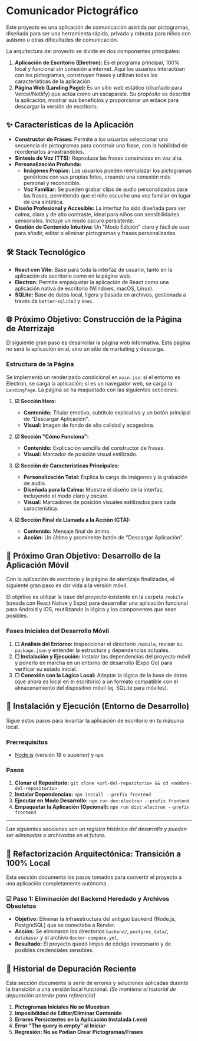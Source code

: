 # Comunicador Pictográfico

Este proyecto es una aplicación de comunicación asistida por pictogramas, diseñada para ser una herramienta rápida, privada y robusta para niños con autismo u otras dificultades de comunicación.

La arquitectura del proyecto se divide en dos componentes principales:

1.  **Aplicación de Escritorio (Electron):** Es el programa principal, 100% local y funcional sin conexión a internet. Aquí los usuarios interactúan con los pictogramas, construyen frases y utilizan todas las características de la aplicación.
2.  **Página Web (Landing Page):** Es un sitio web estático (diseñado para Vercel/Netlify) que actúa como un escaparate. Su propósito es describir la aplicación, mostrar sus beneficios y proporcionar un enlace para descargar la versión de escritorio.

## ✨ Características de la Aplicación

- **Constructor de Frases:** Permite a los usuarios seleccionar una secuencia de pictogramas para construir una frase, con la habilidad de reordenarlos arrastrándolos.
- **Síntesis de Voz (TTS):** Reproduce las frases construidas en voz alta.
- **Personalización Profunda:**
    - **Imágenes Propias:** Los usuarios pueden reemplazar los pictogramas genéricos con sus propias fotos, creando una conexión más personal y reconocible.
    - **Voz Familiar:** Se pueden grabar clips de audio personalizados para las frases, permitiendo que el niño escuche una voz familiar en lugar de una sintética.
- **Diseño Profesional y Accesible:** La interfaz ha sido diseñada para ser calma, clara y de alto contraste, ideal para niños con sensibilidades sensoriales. Incluye un modo oscuro persistente.
- **Gestión de Contenido Intuitiva:** Un "Modo Edición" claro y fácil de usar para añadir, editar o eliminar pictogramas y frases personalizadas.

## 🛠️ Stack Tecnológico

- **React con Vite:** Base para toda la interfaz de usuario, tanto en la aplicación de escritorio como en la página web.
- **Electron:** Permite empaquetar la aplicación de React como una aplicación nativa de escritorio (Windows, macOS, Linux).
- **SQLite:** Base de datos local, ligera y basada en archivos, gestionada a través de `better-sqlite3` y `knex`.

## 🌐 Próximo Objetivo: Construcción de la Página de Aterrizaje

El siguiente gran paso es desarrollar la página web informativa. Esta página no será la aplicación en sí, sino un sitio de marketing y descarga.

### Estructura de la Página

Se implementó un renderizado condicional en `main.jsx`: si el entorno es Electron, se carga la aplicación; si es un navegador web, se carga la `LandingPage`. La página se ha maquetado con las siguientes secciones:

1.  **☑ Sección Hero:**
    *   **Contenido:** Titular emotivo, subtítulo explicativo y un botón principal de "Descargar Aplicación".
    *   **Visual:** Imagen de fondo de alta calidad y acogedora.

2.  **☑ Sección "Cómo Funciona":**
    *   **Contenido:** Explicación sencilla del constructor de frases.
    *   **Visual:** Marcador de posición visual estilizado.

3.  **☑ Sección de Características Principales:**
    *   **Personalización Total:** Explica la carga de imágenes y la grabación de audio.
    *   **Diseñada para la Calma:** Muestra el diseño de la interfaz, incluyendo el modo claro y oscuro.
    *   **Visual:** Marcadores de posición visuales estilizados para cada característica.

4.  **☑ Sección Final de Llamada a la Acción (CTA):**
    *   **Contenido:** Mensaje final de ánimo.
    *   **Acción:** Un último y prominente botón de "Descargar Aplicación".

## 📱 Próximo Gran Objetivo: Desarrollo de la Aplicación Móvil

Con la aplicación de escritorio y la página de aterrizaje finalizadas, el siguiente gran paso es dar vida a la versión móvil.

El objetivo es utilizar la base del proyecto existente en la carpeta `/mobile` (creada con React Native y Expo) para desarrollar una aplicación funcional para Android y iOS, reutilizando la lógica y los componentes que sean posibles.

### Fases Iniciales del Desarrollo Móvil

1.  **☐ Análisis del Entorno:** Inspeccionar el directorio `/mobile`, revisar su `package.json` y entender la estructura y dependencias actuales.
2.  **☐ Instalación y Ejecución:** Instalar las dependencias del proyecto móvil y ponerlo en marcha en un entorno de desarrollo (Expo Go) para verificar su estado inicial.
3.  **☐ Conexión con la Lógica Local:** Adaptar la lógica de la base de datos (que ahora es local en el escritorio) a un formato compatible con el almacenamiento del dispositivo móvil (ej. SQLite para móviles).

## 🚀 Instalación y Ejecución (Entorno de Desarrollo)

Sigue estos pasos para levantar la aplicación de escritorio en tu máquina local.

### Prerrequisitos

- [Node.js](https://nodejs.org/) (versión 18 o superior) y `npm`.

### Pasos

1.  **Clonar el Repositorio:** `git clone <url-del-repositorio> && cd <nombre-del-repositorio>`
2.  **Instalar Dependencias:** `npm install --prefix frontend`
3.  **Ejecutar en Modo Desarrollo:** `npm run dev:electron --prefix frontend`
4.  **Empaquetar la Aplicación (Opcional):** `npm run dist:electron --prefix frontend`

---
*Las siguientes secciones son un registro histórico del desarrollo y pueden ser eliminadas o archivadas en el futuro.*

## 🧹 Refactorización Arquitectónica: Transición a 100% Local

Esta sección documenta los pasos tomados para convertir el proyecto a una aplicación completamente autónoma.

### ☑ Paso 1: Eliminación del Backend Heredado y Archivos Obsoletos

*   **Objetivo:** Eliminar la infraestructura del antiguo backend (Node.js, PostgreSQL) que se conectaba a Render.
*   **Acción:** Se eliminaron los directorios `backend/`, `postgres_data/`, `database/` y el archivo `docker-compose.yml`.
*   **Resultado:** El proyecto quedó limpio de código innecesario y de posibles credenciales sensibles.

## 🐞 Historial de Depuración Reciente

Esta sección documenta la serie de errores y soluciones aplicadas durante la transición a una versión local funcional.
*(Se mantiene el historial de depuración anterior para referencia)*

1.  **Pictogramas Iniciales No se Muestran**
2.  **Imposibilidad de Editar/Eliminar Contenido**
3.  **Errores Persistentes en la Aplicación Instalada (.exe)**
4.  **Error "The query is empty" al Iniciar**
5.  **Regresión: No se Podían Crear Pictogramas/Frases**
